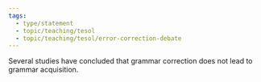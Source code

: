 ```yaml
---
tags:
  - type/statement
  - topic/teaching/tesol
  - topic/teaching/tesol/error-correction-debate
---
```

Several studies have concluded that grammar correction does not lead to grammar acquisition.